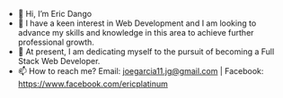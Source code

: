 - 👋 Hi, I’m Eric Dango
- 👀 I have a keen interest in Web Development and I am looking to advance my skills and knowledge in this area to achieve further professional growth.
- 🌱 At present, I am dedicating myself to the pursuit of becoming a Full Stack Web Developer.
- 📫 How to reach me? Email: joegarcia11.jg@gmail.com | Facebook: https://www.facebook.com/ericplatinum

<!---
justatypicalman/justatypicalman is a ✨ special ✨ repository because its `README.md` (this file) appears on your GitHub profile.
You can click the Preview link to take a look at your changes.
--->

